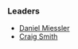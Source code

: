 ### Leaders

* [Daniel Miessler](mailto:daniel.miessler@owasp.org)
* [Craig Smith](mailto:craig.smith@owasp.org)
